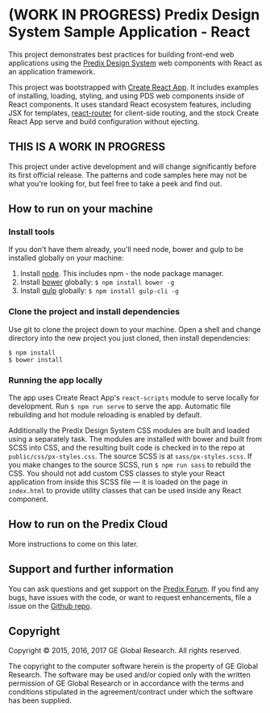 # (WORK IN PROGRESS) Predix Design System Sample Application - React

This project demonstrates best practices for building front-end web applications using the [Predix Design System](https://www.predix-ui.com/#/home/) web components with React as an application framework.

This project was bootstrapped with [Create React App](https://github.com/facebookincubator/create-react-app). It includes examples of installing, loading, styling, and using PDS web components inside of React components. It uses standard React ecosystem features, including JSX for templates, [react-router](https://github.com/ReactTraining/react-router) for client-side routing, and the stock Create React App serve and build configuration without ejecting.

## THIS IS A WORK IN PROGRESS

This project under active development and will change significantly before its first official release. The patterns and code samples here may not be what you're looking for, but feel free to take a peek and find out.

## How to run on your machine

### Install tools

If you don't have them already, you'll need node, bower and gulp to be installed globally on your machine:

1. Install [node](https://nodejs.org/en/download/). This includes npm - the node package manager.
2. Install [bower](https://bower.io/) globally: `$ npm install bower -g`
3. Install [gulp](http://gulpjs.com/) globally: `$ npm install gulp-cli -g`

### Clone the project and install dependencies

Use git to clone the project down to your machine. Open a shell and change directory into the new project you just cloned, then install dependencies:

```
$ npm install
$ bower install
```

### Running the app locally

The app uses Create React App's `react-scripts` module to serve locally for development. Run `$ npm run serve` to serve the app. Automatic file rebuilding and hot module reloading is enabled by default.

Additionally the Predix Design System CSS modules are built and loaded using a separately task. The modules are installed with bower and built from SCSS into CSS, and the resulting built code is checked in to the repo at `public/css/px-styles.css`. The source SCSS is at `sass/px-styles.scss`. If you make changes to the source SCSS, run `$ npm run sass` to rebuild the CSS. You should not add custom CSS classes to style your React application from inside this SCSS file — it is loaded on the page in `index.html` to provide utility classes that can be used inside any React component.

## How to run on the Predix Cloud

More instructions to come on this later.

## Support and further information

You can ask questions and get support on the [Predix Forum](https://www.predix.io/community). If you find any bugs, have issues with the code, or want to request enhancements, file a issue on the [Github repo](http://github.com/predixdesignsystem/px-sample-app-react).

## Copyright

Copyright &copy; 2015, 2016, 2017 GE Global Research. All rights reserved.

The copyright to the computer software herein is the property of
GE Global Research. The software may be used and/or copied only
with the written permission of GE Global Research or in accordance
with the terms and conditions stipulated in the agreement/contract
under which the software has been supplied.
